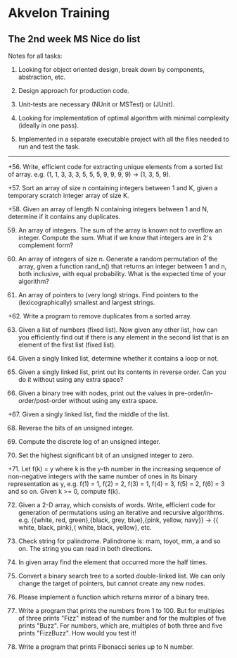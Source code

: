 # Akvelon Training
## The 2nd week MS Nice do list

Notes for all tasks:
1) Looking for object oriented design, break down by components, abstraction, etc.

2) Design approach for production code.

3) Unit-tests are necessary (NUnit or MSTest) or (JUnit).

4) Looking for implementation of optimal algorithm with minimal complexity (ideally in one pass).

5) Implemented in a separate executable project with all the files needed to run and test the task.

___

+56. Write, efficient code for extracting unique elements from a sorted list of array. e.g. (1, 1, 3, 3, 3, 5, 5,
5, 9, 9, 9, 9) -> (1, 3, 5, 9).

+57. Sort an array of size n containing integers between 1 and K, given a temporary scratch integer
array of size K.

+58. Given an array of length N containing integers between 1 and N, determine if it contains any
duplicates.

59. An array of integers. The sum of the array is known not to overflow an integer. Compute the sum.
What if we know that integers are in 2's complement form?

60. An array of integers of size n. Generate a random permutation of the array, given a function
rand_n() that returns an integer between 1 and n, both inclusive, with equal probability. What is the
expected time of your algorithm?

61. An array of pointers to (very long) strings. Find pointers to the (lexicographically) smallest and
largest strings.

+62. Write a program to remove duplicates from a sorted array.

63. Given a list of numbers (fixed list). Now given any other list, how can you efficiently find out if
there is any element in the second list that is an element of the first list (fixed list).

64. Given a singly linked list, determine whether it contains a loop or not.

65. Given a singly linked list, print out its contents in reverse order. Can you do it without using any
extra space?

66. Given a binary tree with nodes, print out the values in pre-order/in-order/post-order without
using any extra space.

+67. Given a singly linked list, find the middle of the list.

68. Reverse the bits of an unsigned integer.

69. Compute the discrete log of an unsigned integer.

70. Set the highest significant bit of an unsigned integer to zero.

+71. Let f(k) = y where k is the y-th number in the increasing sequence of non-negative integers with
the same number of ones in its binary representation as y, e.g. f(1) = 1, f(2) = 2, f(3) = 1, f(4) = 3, f(5) = 2,
f(6) = 3 and so on. Given k >= 0, compute f(k).

72. Given a 2-D array, which consists of words. Write, efficient code for generation of permutations
using an iterative and recursive algorithms. e.g. {{white, red, green},{black, grey, blue},{pink, yellow,
navy}} -> {{ white, black, pink},{ white, black, yellow}, etc.

73. Check string for palindrome. Palindrome is: mam, toyot, mm, a and so on. The string you can read
in both directions.

74. In given array find the element that occurred more the half times.

75. Convert a binary search tree to a sorted double-linked list. We can only change the target of 
pointers, but cannot create any new nodes.

76. Please implement a function which returns mirror of a binary tree.

77. Write a program that prints the numbers from 1 to 100. But for multiples of three prints "Fizz"
instead of the number and for the multiples of five prints "Buzz". For numbers, which are, multiples of
both three and five prints "FizzBuzz". How would you test it!

78. Write a program that prints Fibonacci series up to N number.
